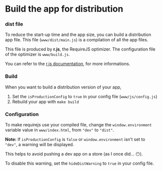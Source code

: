 # Build the app for distribution

### dist file

To reduce the start-up time and the app size, you can build a distribution app file.
This file (`www/dist/main.js`) is a compilation of all the app files.

This file is produced by __r.js__, the RequireJS optimizer.
The configuration file of the optimizer is `www/build.js`.

You can refer to the [r.js documentation](http://requirejs.org/docs/optimization.html),
for more informations.

### Build

When you want to build a distribution version of your app,

1. Set the `isProductionConfig` to `true` in your config file (`www/js/config.js`)
2. Rebuild your app with `make build`

### Configuration

To make requirejs use your compiled file, change the `window.environment` variable value
in `www/index.html`, from `"dev"` to `"dist"`.

__Note:__ If `isProductionConfig` is `false` or `window.environment` isn't set to `"dev"`, a warning will be displayed.

This helps to avoid pushing a dev app on a store (as I once did... :no_mouth:).

To disable this warning, set the `hideDistWarning` to `true` in your config file.
